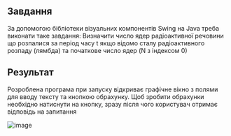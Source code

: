 ## Завдання

За допомогою бібліотеки візуальних компонентів Swing на Java треба виконати таке завдання: Визначити число ядер радіоактивної речовини що розпалися за період часу t якщо відомо сталу радіоактивного розпаду (лямбда)  та початкове число ядер (N з індексом 0)

## Результат

Розроблена програма при запуску відкриває графічне вікно з полями для вводу тексту та кнопкою обрахунку.
Щоб зробити обрахунки необхідно натиснути на кнопку, зразу після чого користувач отримає відповідь на запитання

![image](https://github.com/bohdanbtw/JavaLabs/assets/127321482/cd86469b-fdf3-4c8f-a6ec-b6055fdf572b)
